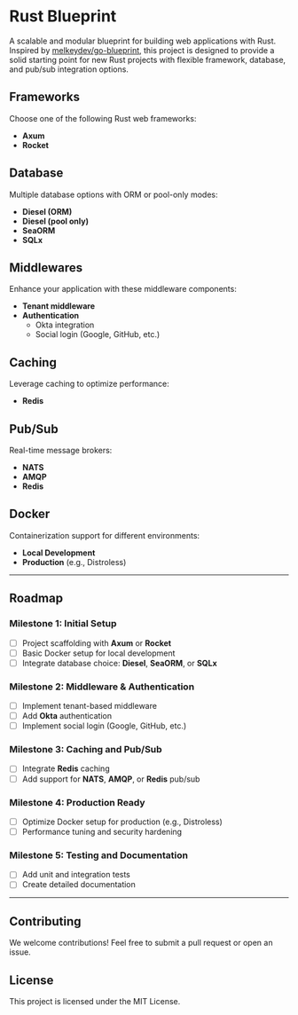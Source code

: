 # Rust Blueprint

A scalable and modular blueprint for building web applications with Rust. Inspired by [melkeydev/go-blueprint](https://github.com/melkeydev/go-blueprint), this project is designed to provide a solid starting point for new Rust projects with flexible framework, database, and pub/sub integration options.

## Frameworks

Choose one of the following Rust web frameworks:
- **Axum**
- **Rocket**

## Database

Multiple database options with ORM or pool-only modes:
- **Diesel (ORM)**
- **Diesel (pool only)**
- **SeaORM**
- **SQLx**

## Middlewares

Enhance your application with these middleware components:
- **Tenant middleware**
- **Authentication**
  - Okta integration
  - Social login (Google, GitHub, etc.)

## Caching

Leverage caching to optimize performance:
- **Redis**

## Pub/Sub

Real-time message brokers:
- **NATS**
- **AMQP**
- **Redis**

## Docker

Containerization support for different environments:
- **Local Development**
- **Production** (e.g., Distroless)

---

## Roadmap

### Milestone 1: Initial Setup
- [ ] Project scaffolding with **Axum** or **Rocket**
- [ ] Basic Docker setup for local development
- [ ] Integrate database choice: **Diesel**, **SeaORM**, or **SQLx**

### Milestone 2: Middleware & Authentication
- [ ] Implement tenant-based middleware
- [ ] Add **Okta** authentication
- [ ] Implement social login (Google, GitHub, etc.)

### Milestone 3: Caching and Pub/Sub
- [ ] Integrate **Redis** caching
- [ ] Add support for **NATS**, **AMQP**, or **Redis** pub/sub

### Milestone 4: Production Ready
- [ ] Optimize Docker setup for production (e.g., Distroless)
- [ ] Performance tuning and security hardening

### Milestone 5: Testing and Documentation
- [ ] Add unit and integration tests
- [ ] Create detailed documentation

---

## Contributing

We welcome contributions! Feel free to submit a pull request or open an issue.

## License

This project is licensed under the MIT License.
